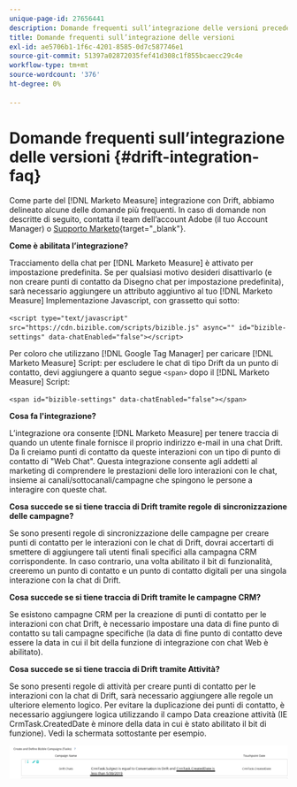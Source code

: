 ```yaml
---
unique-page-id: 27656441
description: Domande frequenti sull’integrazione delle versioni precedenti - [!DNL Marketo Measure] - Documentazione del prodotto
title: Domande frequenti sull’integrazione delle versioni
exl-id: ae5706b1-1f6c-4201-8585-0d7c587746e1
source-git-commit: 51397a02872035fef41d308c1f855bcaecc29c4e
workflow-type: tm+mt
source-wordcount: '376'
ht-degree: 0%

---
```


# Domande frequenti sull’integrazione delle versioni {#drift-integration-faq}

Come parte del [!DNL Marketo Measure] integrazione con Drift, abbiamo delineato alcune delle domande più frequenti. In caso di domande non descritte di seguito, contatta il team dell’account Adobe (il tuo Account Manager) o [Supporto Marketo](https://nation.marketo.com/t5/support/ct-p/Support){target="_blank"}.

**Come è abilitata l’integrazione?**

Tracciamento della chat per [!DNL Marketo Measure] è attivato per impostazione predefinita. Se per qualsiasi motivo desideri disattivarlo (e non creare punti di contatto da Disegno chat per impostazione predefinita), sarà necessario aggiungere un attributo aggiuntivo al tuo [!DNL Marketo Measure] Implementazione Javascript, con grassetto qui sotto:

`<script type="text/javascript" src="https://cdn.bizible.com/scripts/bizible.js" async="" id="bizible-settings" data-chatEnabled="false"></script>`

Per coloro che utilizzano [!DNL Google Tag Manager] per caricare [!DNL Marketo Measure] Script: per escludere le chat di tipo Drift da un punto di contatto, devi aggiungere a quanto segue `<span>` dopo il [!DNL Marketo Measure] Script:

`<span id="bizible-settings" data-chatEnabled="false"></span>`

**Cosa fa l&#39;integrazione?**

L’integrazione ora consente [!DNL Marketo Measure] per tenere traccia di quando un utente finale fornisce il proprio indirizzo e-mail in una chat Drift. Da lì creiamo punti di contatto da queste interazioni con un tipo di punto di contatto di &quot;Web Chat&quot;. Questa integrazione consente agli addetti al marketing di comprendere le prestazioni delle loro interazioni con le chat, insieme ai canali/sottocanali/campagne che spingono le persone a interagire con queste chat.

**Cosa succede se si tiene traccia di Drift tramite regole di sincronizzazione delle campagne?**

Se sono presenti regole di sincronizzazione delle campagne per creare punti di contatto per le interazioni con le chat di Drift, dovrai accertarti di smettere di aggiungere tali utenti finali specifici alla campagna CRM corrispondente. In caso contrario, una volta abilitato il bit di funzionalità, creeremo un punto di contatto e un punto di contatto digitali per una singola interazione con la chat di Drift.

**Cosa succede se si tiene traccia di Drift tramite le campagne CRM?**

Se esistono campagne CRM per la creazione di punti di contatto per le interazioni con chat Drift, è necessario impostare una data di fine punto di contatto su tali campagne specifiche (la data di fine punto di contatto deve essere la data in cui il bit della funzione di integrazione con chat Web è abilitato).

**Cosa succede se si tiene traccia di Drift tramite Attività?**

Se sono presenti regole di attività per creare punti di contatto per le interazioni con la chat di Drift, sarà necessario aggiungere alle regole un ulteriore elemento logico. Per evitare la duplicazione dei punti di contatto, è necessario aggiungere logica utilizzando il campo Data creazione attività (IE CrmTask.CreatedDate è minore della data in cui è stato abilitato il bit di funzione). Vedi la schermata sottostante per esempio.

![](assets/activity-rule-drift.png)
